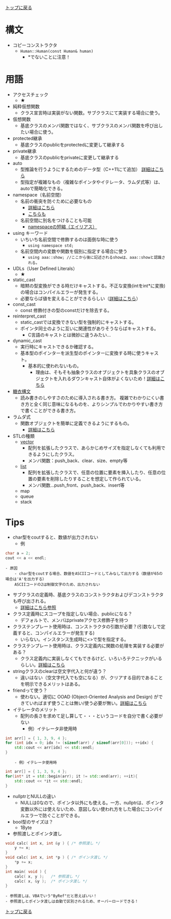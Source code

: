[トップに戻る](../index.md)

# 構文
- コピーコンストラクタ
	- `Human::Human(const Human& human) `
		- *でないことに注意！

# 用語
- アクセスチェック
	- ★
- 純粋仮想関数
	- クラス宣言時は実装がない関数。サブクラスにて実装する場合に使う。
- 仮想関数
	- 基底クラスのメンバ関数ではなく、サブクラスのメンバ関数を呼び出したい場合に使う。
- protected継承
	- 基底クラスのpublicをprotectedに変更して継承する
- private継承
	- 基底クラスのpublicをprivateに変更して継承する
- auto
	- 型推論を行うようにするためのデータ型（C++11にて追加）
	[詳細はこちら](https://uchan.hateblo.jp/entry/2019/02/22/105622)
	- 型指定が複雑なもの（複雑なポインタやイテレータ、ラムダ式等）は、autoで簡略化できる。
- namespace（名前空間）
	- 名前の衝突を防ぐために必要なもの
		- [詳細はこちら](https://qiita.com/_EnumHack/items/430da105a541f9ecd774)
		- [こちらも](http://wisdom.sakura.ne.jp/programming/cpp/cpp38.html)
	- 名前空間に別名をつけることも可能
		- [namespaceの短縮（エイリアス）](https://qiita.com/_EnumHack/items/430da105a541f9ecd774)
- using キーワード
	- いちいち名前空間で修飾するのは面倒な時に使う
		- `using namespace std;`
	- 名前空間内の変数や関数を個別に指定する場合に使う
		- `using aaa::show; //ここから後に記述されるshowは、aaa::showと認識される。`
- UDLs（User Defined Literals）
	- ★
- static\_cast
	- 暗黙の型変換ができる時だけキャストする。不正な変換(intをint\*に変換)の場合はコンパイルエラーが発生する。
	- 必要ならば値を変えることができるらしい（[詳細はこちら](https://cpplover.blogspot.com/2010/07/c.html)）
- const\_cast
	- const 修飾付きの型のconstだけを除去する。
- reinterpret\_cast
	- static\_castでは変換できない型を強制的にキャストする。
	- ポインタ同士のように互いに関連性がありそうならばキャストする。
		- C言語のキャストとは微妙に違うみたい…
- dynamic\_cast
	- 実行時にキャストできるか確認する。
	- 基本型のポインターを派生型のポインターに変換する時に使うキャスト。
		- 基本的に使われないもの。
			- 理由は、そもそも抽象クラスのオブジェクトを具象クラスのオブジェクトを入れるダウンキャスト自体がよくないため！[詳細はこちら](http://yohshiy.blog.fc2.com/blog-entry-15.html)
- [糖衣構文](https://ja.wikipedia.org/wiki/%E7%B3%96%E8%A1%A3%E6%A7%8B%E6%96%87)
	- 読み書きのしやすさのために導入される書き方。
	複雑でわかりにくい書き方と全く同じ意味になるものを、よりシンプルでわかりやすい書き方で書くことができる書き方。
- ラムダ式
	- 関数オブジェクトを簡単に定義できるようにするもの。
		- [詳細はこちら](https://qiita.com/rita0222/items/bd895e82251d56917736)
- STLの種類
	- [vector](https://bi.biopapyrus.jp/cpp/syntax/vector.html)
		- 配列を拡張したクラスで、あらかじめサイズを指定しなくても利用できるようにしたクラス。
		- メンバ関数：push\_back、clear、size、empty等
	- [list](https://bi.biopapyrus.jp/cpp/syntax/vector.html)
		- 配列を拡張したクラスで、任意の位置に要素を挿入したり、任意の位置の要素を削除したりすることを想定して作られている。
		- メンバ関数…push\_front、push\_back、insert等
	- map
	- queue
	- stack

# Tips
- char型をcoutすると、数値が出力されない
	- 例
``` c++
char a = 2;
cout << a << endl;
```
	- 原因
		- char型をcoutする場合、数値をASCIIコードとしてみなして出力する（数値が65の場合は'A'を出力する）
		ASCIIコードの2は制御文字のため、出力されない
- サブクラスの定義時、基底クラスのコンストラクタおよびデコンストラクタも呼び出される。
	- [詳細はこちら参照](https://yttm-work.jp/lang/cpp/cpp_0006.html#head_line_04)
- クラス定義時にスコープを指定しない場合、publicになる？
	- デフォルトで、メンバはprivateアクセス修飾子を持つ
- クラステンプレート使用時は、コンストラクタの引数が必要？(引数なしで定義すると、コンパイルエラーが発生する)
	- いらない。インスタンス生成時に<>で型を指定する。
- クラステンプレート使用時は、クラス定義内に関数の処理を実装する必要がある？
	- クラス定義内に実装しなくてもできるけど、いろいろテクニックがいるらしい。[詳細はこちら](https://blog.amagi.dev/entry/2013/12/03/184752)
- stringクラスのclearは空文字代入と何が違う？
	- 違いはない（空文字代入でも空になる）が、クリアする目的であることを明示できるメリットはある。
- friendって使う？
	- 使わない。適切に OOAD (Object-Oriented Analysis and Design) ができていればまず使うことは無い/使う必要が無い。[詳細はこちら](https://ja.stackoverflow.com/questions/44299/c-friend%E9%96%A2%E6%95%B0%E3%81%A8friend%E3%82%AF%E3%83%A9%E3%82%B9%E3%81%AE%E9%81%95%E3%81%84%E3%82%92%E7%9F%A5%E3%82%8A%E3%81%9F%E3%81%84%E3%81%A7%E3%81%99)
- イテレータのメリット
	- 配列の長さを求めて足し算して・・・というコードを自分で書く必要がない
		- 例）イテレータ非使用時
``` c++
int arr[] = { 1, 3, 9, 4 };
for (int idx = 0; idx != (sizeof(arr) / sizeof(arr[0])); ++idx) {
	std::cout << arr[idx] << std::endl;
}
```
		- 例）イテレータ使用時
``` c++
int arr[] = { 1, 3, 9, 4 };
for(int* it = std::begin(arr); it != std::end(arr); ++it){
    std::cout << *it << std::endl;
}
```
- nullptrとNULLの違い
	- NULLは0なので、ポインタ以外にも使える。一方、nullptrは、ポインタ変数以外には使えないため、意図しない使われ方をした場合にコンパイルエラーで防ぐことができる。
- bool型のサイズは？
	- 1Byte
- 参照渡しとポインタ渡し
``` c++
void calc( int x, int &y ) { /* 参照渡し */
	y += x;
}
void calc( int x, int *p ) { /* ポインタ渡し */
	*p += x;
}
int main( void ) {
	calc( x, y );	/* 参照渡し */
	calc( x, &y );	/* ポインタ渡し */
}
```
	- 参照渡しは、VBAでいう"ByRef"だと思えばいい！
	- 参照渡しとポインタ渡しは自動で区別されるため、オーバーロードできる！

[トップに戻る](../index.md)
